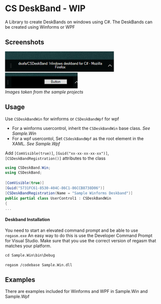 # CS DeskBand - WIP
A Library to create DeskBands on windows using C#. The DeskBands can be created using Winforms or WPF

## Screenshots
![Example 1](images/ex1.png)  
![Example 2](images/ex2.png)  
_Images taken from the sample projects_

## Usage

Use `CSDeskBandWin` for winforms or `CSDeskBandWpf` for wpf
- For a winforms usercontrol, inherit the `CSDeskBandWin` base class. _See Sample.Win_
- For a wpf usercontol, Set `CSdeskBandWpf` as the root element in the XAML. _See Sample.Wpf_

Add `[ComVisible(true)]`, `[Guid("xx-xx-xx-xx-xx")]`, `[CSDeskBandRegistration()]` attributes to the class


```C#
using CSDeskBand.Win;
using CSDeskBand;

[ComVisible(true)]
[Guid("5731FC61-8530-404C-86C1-86CCB8738D06")]
[CSDeskBandRegistration(Name = "Sample Winforms Deskband")]
public partial class UserControl1 : CSDeskBandWin
{
...
```

#### Deskband Installation
You need to start an elevated command prompt and be able to use `regasm.exe`
An easy way to do this is use the Developer Command Prompt for Visual Studio. Make sure that you use the correct version of regasm that matches your platform.
```
cd Sample.Win\bin\Debug

regasm /codebase Sample.Win.dll
```

## Examples
There are examples included for Winforms and WPF in Sample.Win and Sample.Wpf